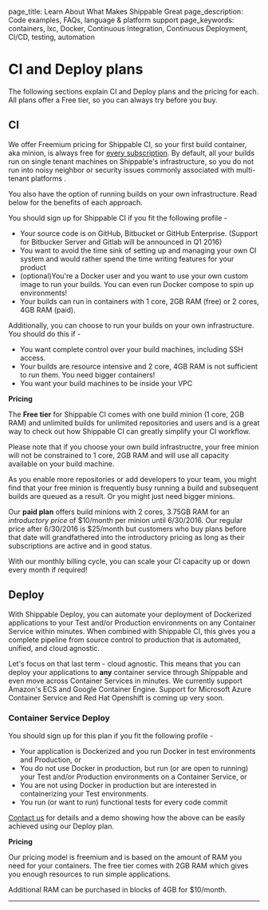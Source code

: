 page_title: Learn About What Makes Shippable Great
page_description: Code examples, FAQs, language & platform support
page_keywords: containers, lxc, Docker, Continuous Integration, Continuous Deployment, CI/CD, testing, automation


# CI and Deploy plans

The following sections explain CI and Deploy plans and the pricing for each. All plans offer a Free tier, so you can always try before you buy.

## CI

We offer Freemium pricing for Shippable CI, so your first build container, aka minion, is always free for [every subscription](gs_concepts.md/#Subscriptions). By default, all your builds run on single tenant machines on Shippable's infrastructure, so you do not run into noisy neighbor or security issues commonly associated with multi-tenant platforms .

You also have the option of running builds on your own infrastructure. Read below for the benefits of each approach.

You should sign up for Shippable CI if you fit the following profile -

* Your source code is on GitHub, Bitbucket or GitHub Enterprise. (Support for Bitbucker Server and Gitlab will be announced in Q1 2016)
* You want to avoid the time sink of setting up and managing your own CI system and would rather spend the time writing features for your product   
* (optional)You're a Docker user and you want to use your own custom image to run your builds. You can even run Docker compose to spin up environments!
* Your builds can run in containers with 1 core, 2GB RAM (free) or 2 cores, 4GB RAM (paid).

Additionally, you can choose to run your builds on your own infrastructure. You should do this if  -
* You want complete control over your build machines, including SSH access. 
* Your builds are resource intensive and 2 core, 4GB RAM is not sufficient to run them. You need bigger containers! 
* You want your build machines to be inside your VPC

**Pricing** 

The **Free tier** for Shippable CI comes with one build minion (1 core, 2GB RAM) and unlimited builds for unlimited repositories and users and is a great way to check out how Shippable CI can greatly simplify your CI workflow. 

Please note that if you choose your own build infrastructre, your free minion will not be constrained to 1 core, 2GB RAM and will use all capacity available on your build machine. 

As you enable more repositories or add developers to your team, you might find that your free minion is frequently busy running a build and subsequent builds are queued as a result. Or you might just need bigger minions.

Our **paid plan** offers build minions with 2 cores, 3.75GB RAM for an *introductory price* of $10/month per minion until 6/30/2016. Our regular price after 6/30/2016 is $25/month 
but customers who buy plans before that date will grandfathered into the introductory pricing as long as their subscriptions are active and in good status. 

With our monthly billing cycle, you can scale your CI capacity up or down every month if required!


## Deploy

With Shippable Deploy, you can automate your deployment of Dockerized applications to your Test and/or Production environments on any Container Service within minutes. When combined with Shippable CI, this gives you a complete pipeline from source control to production that is automated, unified, and cloud agnostic. 

Let's focus on that last term - cloud agnostic. This means that you can deploy your applications to **any** container service through Shippable and even move across Container Services in minutes. We currently support Amazon's ECS and Google Container Engine. Support for Microsoft Azure Container Service and Red Hat Openshift is coming up very soon.

### Container Service Deploy

You should sign up for this plan if you fit the following profile -

* Your application is Dockerized and you run Docker in test environments and Production, or
* You do not use Docker in production, but run (or are open to running) your Test and/or Production environments on a Container Service, or 
* You are not using Docker in production but are interested in containerizing your Test environments.  
* You run (or want to run) functional tests for every code commit

[Contact us](mailto:support@shippable.com) for details and a demo showing how the above can be easily achieved using our Deploy plan.

**Pricing**

Our pricing model is freemium and is based on the amount of RAM you need for your containers. The free tier comes with 2GB RAM which gives you enough resources to run simple applications. 

Additional RAM can be purchased in blocks of 4GB for $10/month.

*****

